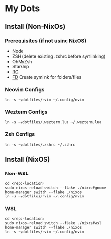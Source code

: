 # My Dots

## Install (Non-NixOs)

### Prerequisites (if not using NixOS)
- Node
- ZSH (delete existing .zshrc before symlinking)
- OhMyZsh
- Starship
- [RG](https://github.com/BurntSushi/ripgrep)
- [FD](https://github.com/sharkdp/fd)
Create symlink for folders/files

### Neovim Configs
`ln -s ~/dotfiles/nvim ~/.config/nvim`

### Wezterm Configs
`ln -s ~/dotfiles/.wezterm.lua ~/.wezterm.lua`

### Zsh Configs
`ln -s ~/dotfiles/.zshrc ~/.zshrc`

## Install (NixOS)

### Non-WSL
```
cd <repo-location>
sudo nixos-reload switch --flake ./nixos#gnome
home-manager switch --flake ./nixos
ln -s ~/dotfiles/nvim ~/.config/nvim
```

### WSL
```
cd <repo-location>
sudo nixos-reload switch --flake ./nixos#wsl
home-manager switch --flake ./nixos
ln -s ~/dotfiles/nvim ~/.config/nvim
```

